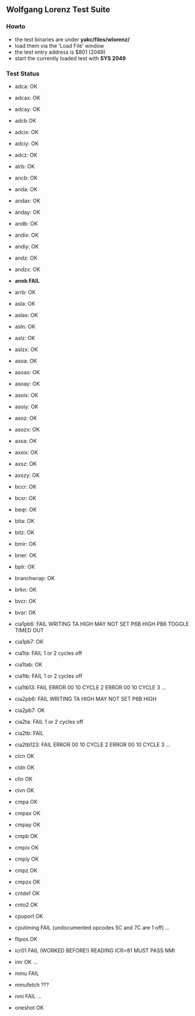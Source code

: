 ## Wolfgang Lorenz Test Suite

### Howto

- the test binaries are under **yakc/files/wlorenz/**
- load them via the 'Load File' window
- the test entry address is $801 (2049)
- start the currently loaded test with **SYS 2049**

### Test Status

- adca: OK
- adcax: OK
- adcay: OK
- adcb OK
- adcix: OK
- adciy: OK
- adcz: OK
- alrb: OK
- ancb: OK
- anda: OK
- andax: OK
- anday: OK
- andb: OK
- andix: OK
- andiy: OK
- andz: OK
- andzx: OK
- **aneb FAIL**
- arrb: OK
- asla: OK
- aslax: OK
- asln: OK
- aslz: OK
- aslzx: OK
- asoa: OK
- asoax: OK
- asoay: OK
- asoix: OK
- asoiy: OK
- asoz: OK
- asozx: OK
- axsa: OK
- axsix: OK
- axsz: OK
- axszy: OK
- bccr: OK
- bcsr: OK
- beqr: OK
- bita: OK
- bitz: OK
- bmir: OK
- bner: OK
- bplr: OK
- branchwrap: OK
- brkn: OK
- bvcr: OK
- bvsr: OK
- cia1pb6: FAIL
    WRITING TA HIGH MAY NOT SET P6B HIGH
    PB6 TOGGLE TIMED OUT
- cia1pb7: OK
- cia1ta: FAIL
    1 or 2 cycles off
- cia1tab: OK
- cia1tb: FAIL
    1 or 2 cycles off
- cia1tb13: FAIL
    ERROR 00 10 CYCLE 2
    ERROR 00 10 CYCLE 3
    ...
- cia2pb6: FAIL
    WRITING TA HIGH MAY NOT SET P6B HIGH
- cia2pb7: OK
- cia2ta: FAIL
    1 or 2 cycles off
- cia2tb: FAIL
- cia2tb123: FAIL
    ERROR 00 10 CYCLE 2
    ERROR 00 10 CYCLE 3
    ...

- clcn OK
- cldn OK
- clin OK
- clvn OK
- cmpa OK
- cmpax OK
- cmpay OK
- cmpb OK
- cmpix OK
- cmpiy OK
- cmpz OK
- cmpzx OK
- cntdef OK
- cnto2 OK
- cpuport OK
- cputiming FAIL (undocumented opcodes 5C and 7C are 1 off)
...
- flipos OK
- icr01 FAIL (WORKED BEFORE!)
    READING ICR=81 MUST PASS NMI
- imr OK
...
- mmu FAIL
- mmufetch ???
- nmi FAIL
...
- oneshot OK
